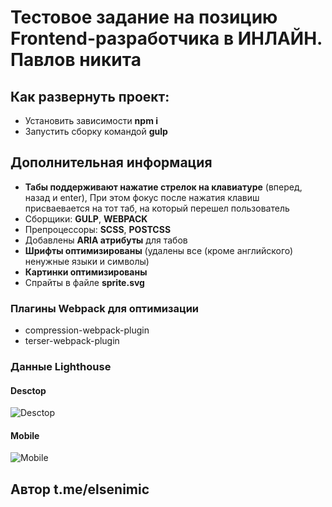 # Тестовое задание на позицию Frontend-разработчика в ИНЛАЙН. Павлов никита

## Как развернуть проект:

- Установить зависимости **npm i**
- Запустить сборку командой **gulp**

## Дополнительная информация

- **Табы поддерживают нажатие стрелок на клавиатуре** (вперед, назад и enter), При этом фокус после нажатия клавиш присваевается на тот таб, на который перешел пользователь
- Сборщики: **GULP**, **WEBPACK**
- Препроцессоры: **SCSS**, **POSTCSS**
- Добавлены **ARIA атрибуты** для табов
- **Шрифты оптимизированы** (удалены все (кроме английского) ненужные языки и символы)
- **Картинки оптимизированы**
- Спрайты в файле **sprite.svg**

### Плагины Webpack для оптимизации

- compression-webpack-plugin
- terser-webpack-plugin

### Данные Lighthouse

#### Desctop

![Desctop](gh-images/lighthouse.png)

#### Mobile

![Mobile](gh-images/lighthouse-mobile.png)

## Автор t.me/elsenimic

